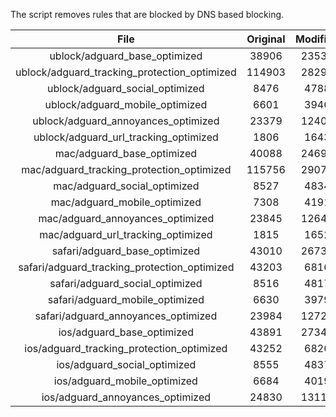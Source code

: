 The script removes rules that are blocked by DNS based blocking.


| File | Original | Modified |
|:----:|:-----:|:-----:|
| ublock/adguard_base_optimized | 38906 | 23539 |
| ublock/adguard_tracking_protection_optimized | 114903 | 28295 |
| ublock/adguard_social_optimized | 8476 | 4788 |
| ublock/adguard_mobile_optimized | 6601 | 3946 |
| ublock/adguard_annoyances_optimized | 23379 | 12403 |
| ublock/adguard_url_tracking_optimized | 1806 | 1643 |
| mac/adguard_base_optimized | 40088 | 24695 |
| mac/adguard_tracking_protection_optimized | 115756 | 29074 |
| mac/adguard_social_optimized | 8527 | 4834 |
| mac/adguard_mobile_optimized | 7308 | 4191 |
| mac/adguard_annoyances_optimized | 23845 | 12641 |
| mac/adguard_url_tracking_optimized | 1815 | 1652 |
| safari/adguard_base_optimized | 43010 | 26731 |
| safari/adguard_tracking_protection_optimized | 43203 | 6816 |
| safari/adguard_social_optimized | 8516 | 4817 |
| safari/adguard_mobile_optimized | 6630 | 3979 |
| safari/adguard_annoyances_optimized | 23984 | 12721 |
| ios/adguard_base_optimized | 43891 | 27348 |
| ios/adguard_tracking_protection_optimized | 43252 | 6826 |
| ios/adguard_social_optimized | 8555 | 4837 |
| ios/adguard_mobile_optimized | 6684 | 4019 |
| ios/adguard_annoyances_optimized | 24830 | 13113 |